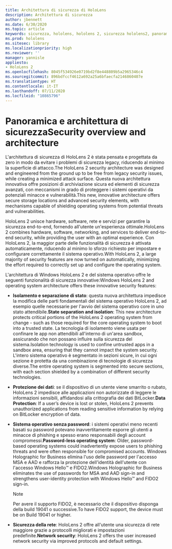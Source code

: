 ```yaml
---
title: Architettura di sicurezza di HoloLens
description: Architettura di sicurezza
author: jbennett
ms.date: 6/30/2020
ms.topic: article
keywords: sicurezza, hololens, hololens 2, sicurezza hololens2, panoramica della sicurezza, architettura di sicurezza, architettura, architettura hololens 2
ms.prod: hololens
ms.sitesec: library
ms.localizationpriority: high
ms.reviewer: ''
manager: yannisle
appliesto:
- HoloLens 2
ms.openlocfilehash: 8045f534926e0719bd2f8e448809b5a2965346c4
ms.sourcegitcommit: 896bdfccf4612a692a25a6bfaecfa2146860407e
ms.translationtype: HT
ms.contentlocale: it-IT
ms.lasthandoff: 07/11/2020
ms.locfileid: "10865796"
---
```

# <span data-ttu-id="57911-104">Panoramica e architettura di sicurezza</span><span class="sxs-lookup"><span data-stu-id="57911-104">Security overview and architecture</span></span>

<span data-ttu-id="57911-105">L'architettura di sicurezza di HoloLens 2 è stata pensata e progettata da zero in modo da evitare i problemi di sicurezza legacy, riducendo al minimo la superficie di attacco.</span><span class="sxs-lookup"><span data-stu-id="57911-105">The HoloLens 2 security architecture was designed and engineered from the ground up to be free from legacy security issues, while creating a minimized attack surface.</span></span> <span data-ttu-id="57911-106">Questa nuova architettura innovativa offre posizioni di archiviazione sicura ed elementi di sicurezza avanzati, con meccanismi in grado di proteggere i sistemi operativi da potenziali minacce e vulnerabilità.</span><span class="sxs-lookup"><span data-stu-id="57911-106">This new, innovative architecture offers secure storage locations and advanced security elements, with mechanisms capable of shielding operating systems from potential threats and vulnerabilities.</span></span>

<span data-ttu-id="57911-107">HoloLens 2 unisce hardware, software, rete e servizi per garantire la sicurezza end-to-end, fornendo all'utente un'esperienza ottimale.</span><span class="sxs-lookup"><span data-stu-id="57911-107">HoloLens 2 combines hardware, software, networking, and services to deliver end-to-end security, while providing the user with an optimal experience.</span></span> <span data-ttu-id="57911-108">Con HoloLens 2, la maggior parte delle funzionalità di sicurezza è attivata automaticamente, riducendo al minimo lo sforzo richiesto per impostare e configurare correttamente il sistema operativo.</span><span class="sxs-lookup"><span data-stu-id="57911-108">With HoloLens 2, a large majority of security features are now turned on automatically, minimizing the effort required to correctly set up and configure the operating system.</span></span>

<span data-ttu-id="57911-109">L'architettura di Windows HoloLens 2 e del sistema operativo offre le seguenti funzionalità di sicurezza innovative:</span><span class="sxs-lookup"><span data-stu-id="57911-109">Windows HoloLens 2 and operating system architecture offers these innovative security features:</span></span>

  * <span data-ttu-id="57911-110">**Isolamento e separazione di stato**: questa nuova architettura impedisce la modifica delle parti fondamentali del sistema operativo HoloLens 2, ad esempio quelle necessarie per l'avvio del sistema operativo core in uno stato attendibile.</span><span class="sxs-lookup"><span data-stu-id="57911-110">**State separation and isolation**:  This new architecture protects critical portions of the HoloLens 2 operating system from change - such as those required for the core operating system to boot into a trusted state.</span></span> <span data-ttu-id="57911-111">La tecnologia di isolamento viene usata per confinare le app non attendibili all'interno di un'area sandbox, assicurando che non possano influire sulla sicurezza del sistema.</span><span class="sxs-lookup"><span data-stu-id="57911-111">Isolation technology is used to confine untrusted apps in a sandbox area, ensuring that they cannot impact the system security.</span></span> <span data-ttu-id="57911-112">L'intero sistema operativo è segmentato in sezioni sicure, in cui ogni sezione è protetta da una combinazione di tecnologie di sicurezza diverse.</span><span class="sxs-lookup"><span data-stu-id="57911-112">The entire operating system is segmented into secure sections, with each section shielded by a combination of different security technologies.</span></span>
  
  * <span data-ttu-id="57911-113">**Protezione dei dati**: se il dispositivo di un utente viene smarrito o rubato, HoloLens 2 impedisce alle applicazioni non autorizzate di leggere le informazioni sensibili, affidandosi alla crittografia dei dati BitLocker.</span><span class="sxs-lookup"><span data-stu-id="57911-113">**Data Protection**: If a user’s device is lost or stolen, HoloLens 2 prevents unauthorized applications from reading sensitive information by relying on BitLocker encryption of data.</span></span> 
  
  * <span data-ttu-id="57911-114">**Sistema operativo senza password**: i sistemi operativi meno recenti basati su password potevano inavvertitamente esporre gli utenti a minacce di phishing e spesso erano responsabili degli account compromessi.</span><span class="sxs-lookup"><span data-stu-id="57911-114">**Password-less operating system**:  Older, password-based operating systems could inadvertently expose users to phishing threats and were often responsible for compromised accounts.</span></span> <span data-ttu-id="57911-115">Windows Holographic for Business elimina l'uso delle password per l'accesso MSA e AAD e rafforza la protezione dell'identità dell'utente con l'accesso Windows Hello™ e FIDO2.</span><span class="sxs-lookup"><span data-stu-id="57911-115">Windows Holographic for Business eliminates the use of passwords for MSA and AAD sign-in and strengthens user-identity protection with Windows Hello™ and FIDO2 sign-in.</span></span> 
  
    > [!NOTE]
    > <span data-ttu-id="57911-116">Per avere il supporto FIDO2, è necessario che il dispositivo disponga della build 19041 o successive.</span><span class="sxs-lookup"><span data-stu-id="57911-116">To have FIDO2 support, the device must be on Build 19041 or higher.</span></span> 

  * <span data-ttu-id="57911-117">**Sicurezza della rete**: HoloLens 2 offre all'utente una sicurezza di rete maggiore grazie a protocolli migliorati e impostazioni predefinite.</span><span class="sxs-lookup"><span data-stu-id="57911-117">**Network security**: HoloLens 2 offers the user increased network security via improved protocols and default settings.</span></span>
